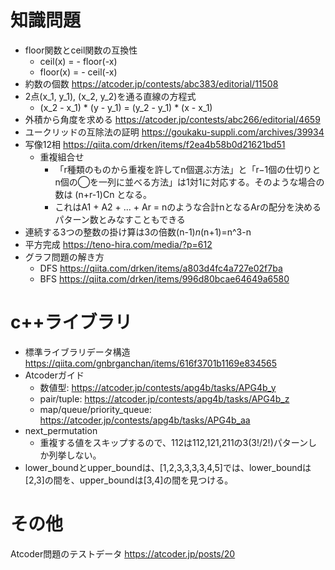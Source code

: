 # 知識問題
* floor関数とceil関数の互換性
    - ceil(x) = - floor(-x)
    - floor(x) = - ceil(-x)
* 約数の個数 https://atcoder.jp/contests/abc383/editorial/11508
* 2点(x_1, y_1), (x_2, y_2)を通る直線の方程式
    - (x_2 - x_1) * (y - y_1) = (y_2 - y_1) * (x - x_1)
* 外積から角度を求める https://atcoder.jp/contests/abc266/editorial/4659
* ユークリッドの互除法の証明 https://goukaku-suppli.com/archives/39934
* 写像12相 https://qiita.com/drken/items/f2ea4b58b0d21621bd51
    - 重複組合せ
        + 「r種類のものから重複を許してn個選ぶ方法」と「r−1個の仕切りとn個の◯を一列に並べる方法」は1対1に対応する。そのような場合の数は (n+r-1)Cn となる。
        + これはA1 + A2 + ... + Ar = nのような合計nとなるArの配分を決めるパターン数とみなすこともできる
* 連続する3つの整数の掛け算は3の倍数(n-1)*n*(n+1)=n^3-n
* 平方完成 https://teno-hira.com/media/?p=612
* グラフ問題の解き方
    - DFS https://qiita.com/drken/items/a803d4fc4a727e02f7ba
    - BFS https://qiita.com/drken/items/996d80bcae64649a6580

# c++ライブラリ
* 標準ライブラリデータ構造 https://qiita.com/gnbrganchan/items/616f3701b1169e834565
* Atcoderガイド
    - 数値型: https://atcoder.jp/contests/apg4b/tasks/APG4b_y
    - pair/tuple: https://atcoder.jp/contests/apg4b/tasks/APG4b_z
    - map/queue/priority_queue: https://atcoder.jp/contests/apg4b/tasks/APG4b_aa
* next_permutation
    - 重複する値をスキップするので、112は112,121,211の3(3!/2!)パターンしか列挙しない。
* lower_boundとupper_boundは、[1,2,3,3,3,3,4,5]では、lower_boundは[2,3]の間を、upper_boundは[3,4]の間を見つける。

# その他
Atcoder問題のテストデータ
    https://atcoder.jp/posts/20